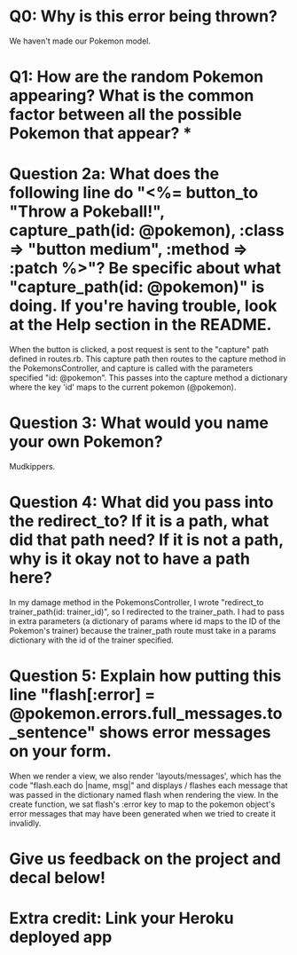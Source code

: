 # Q0: Why is this error being thrown?

We haven't made our Pokemon model.

# Q1: How are the random Pokemon appearing? What is the common factor between all the possible Pokemon that appear? *

# Question 2a: What does the following line do "<%= button_to "Throw a Pokeball!", capture_path(id: @pokemon), :class => "button medium", :method => :patch %>"? Be specific about what "capture_path(id: @pokemon)" is doing. If you're having trouble, look at the Help section in the README.

When the button is clicked, a post request is sent to the "capture" path defined in routes.rb. This capture path then routes to the capture method in the PokemonsController, and capture is called with the parameters specified "id: @pokemon". This passes into the capture method a dictionary where the key 'id' maps to the current pokemon (@pokemon).

# Question 3: What would you name your own Pokemon?

Mudkippers.

# Question 4: What did you pass into the redirect_to? If it is a path, what did that path need? If it is not a path, why is it okay not to have a path here?

In my damage method in the PokemonsController, I wrote "redirect_to trainer_path(id: trainer_id)", so I redirected to the trainer_path. I had to pass in extra parameters (a dictionary of params where id maps to the ID of the Pokemon's trainer) because the trainer_path route must take in a params dictionary with the id of the trainer specified.

# Question 5: Explain how putting this line "flash[:error] = @pokemon.errors.full_messages.to_sentence" shows error messages on your form.

When we render a view, we also render 'layouts/messages', which has the code "flash.each do |name, msg|" and displays / flashes each message that was passed in the dictionary named flash when rendering the view. In the create function, we sat flash's :error key to map to the pokemon object's error messages that may have been generated when we tried to create it invalidly.

# Give us feedback on the project and decal below!

# Extra credit: Link your Heroku deployed app
